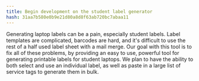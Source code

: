 ```yaml
---
title: Begin development on the student label generator
hash: 31aa7b580e0b9e21d80a8d8f63ab720bc7abaa11
---
```

Generating laptop labels can be a pain, especially student labels. Label templates are complicated, barcodes are hard, and it's difficult to use the rest of a half used label sheet with a mail merge. Our goal with this tool is to fix all of these problems, by providing an easy to use, powerful tool for generating printable labels for student laptops. We plan to have the ability to both select and use an individual label, as well as paste in a large list of service tags to generate them in bulk.